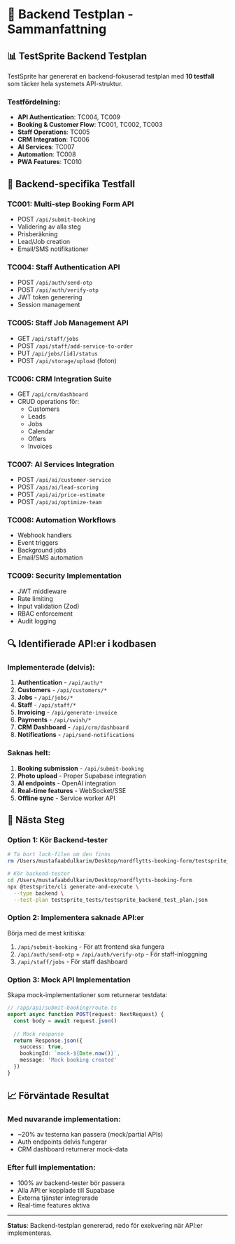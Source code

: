 # 🔧 Backend Testplan - Sammanfattning

## 📊 TestSprite Backend Testplan
TestSprite har genererat en backend-fokuserad testplan med **10 testfall** som täcker hela systemets API-struktur.

### Testfördelning:
- **API Authentication**: TC004, TC009
- **Booking & Customer Flow**: TC001, TC002, TC003
- **Staff Operations**: TC005
- **CRM Integration**: TC006
- **AI Services**: TC007
- **Automation**: TC008
- **PWA Features**: TC010

## 🎯 Backend-specifika Testfall

### TC001: Multi-step Booking Form API
- POST `/api/submit-booking`
- Validering av alla steg
- Prisberäkning
- Lead/Job creation
- Email/SMS notifikationer

### TC004: Staff Authentication API
- POST `/api/auth/send-otp`
- POST `/api/auth/verify-otp`
- JWT token generering
- Session management

### TC005: Staff Job Management API
- GET `/api/staff/jobs`
- POST `/api/staff/add-service-to-order`
- PUT `/api/jobs/[id]/status`
- POST `/api/storage/upload` (foton)

### TC006: CRM Integration Suite
- GET `/api/crm/dashboard`
- CRUD operations för:
  - Customers
  - Leads
  - Jobs
  - Calendar
  - Offers
  - Invoices

### TC007: AI Services Integration
- POST `/api/ai/customer-service`
- POST `/api/ai/lead-scoring`
- POST `/api/ai/price-estimate`
- POST `/api/ai/optimize-team`

### TC008: Automation Workflows
- Webhook handlers
- Event triggers
- Background jobs
- Email/SMS automation

### TC009: Security Implementation
- JWT middleware
- Rate limiting
- Input validation (Zod)
- RBAC enforcement
- Audit logging

## 🔍 Identifierade API:er i kodbasen

### Implementerade (delvis):
1. **Authentication** - `/api/auth/*`
2. **Customers** - `/api/customers/*`
3. **Jobs** - `/api/jobs/*`
4. **Staff** - `/api/staff/*`
5. **Invoicing** - `/api/generate-invoice`
6. **Payments** - `/api/swish/*`
7. **CRM Dashboard** - `/api/crm/dashboard`
8. **Notifications** - `/api/send-notifications`

### Saknas helt:
1. **Booking submission** - `/api/submit-booking`
2. **Photo upload** - Proper Supabase integration
3. **AI endpoints** - OpenAI integration
4. **Real-time features** - WebSocket/SSE
5. **Offline sync** - Service worker API

## 🚀 Nästa Steg

### Option 1: Kör Backend-tester
```bash
# Ta bort lock-filen om den finns
rm /Users/mustafaabdulkarim/Desktop/nordflytts-booking-form/testsprite_tests/tmp/execution.lock

# Kör backend-tester
cd /Users/mustafaabdulkarim/Desktop/nordflytts-booking-form
npx @testsprite/cli generate-and-execute \
  --type backend \
  --test-plan testsprite_tests/testsprite_backend_test_plan.json
```

### Option 2: Implementera saknade API:er
Börja med de mest kritiska:
1. `/api/submit-booking` - För att frontend ska fungera
2. `/api/auth/send-otp` + `/api/auth/verify-otp` - För staff-inloggning
3. `/api/staff/jobs` - För staff dashboard

### Option 3: Mock API Implementation
Skapa mock-implementationer som returnerar testdata:
```typescript
// /app/api/submit-booking/route.ts
export async function POST(request: NextRequest) {
  const body = await request.json()
  
  // Mock response
  return Response.json({
    success: true,
    bookingId: `mock-${Date.now()}`,
    message: 'Mock booking created'
  })
}
```

## 📈 Förväntade Resultat

### Med nuvarande implementation:
- ~20% av testerna kan passera (mock/partial APIs)
- Auth endpoints delvis fungerar
- CRM dashboard returnerar mock-data

### Efter full implementation:
- 100% av backend-tester bör passera
- Alla API:er kopplade till Supabase
- Externa tjänster integrerade
- Real-time features aktiva

---

**Status**: Backend-testplan genererad, redo för exekvering när API:er implementeras.